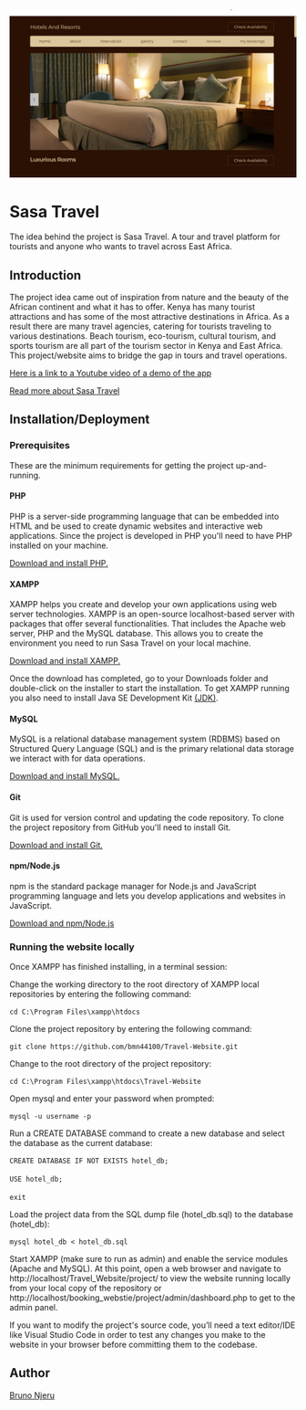 ![Sasa Travel](https://github.com/bmn44100/Travel-Website/blob/main/sasa%20travel.jpg)


# Sasa Travel

The idea behind the project is Sasa Travel. A tour and travel platform for tourists and anyone who wants to travel across East Africa.

## Introduction

The project idea came out of inspiration from nature and the beauty of the African continent and what it has to offer.
Kenya has many tourist attractions and has some of the most attractive destinations in Africa. As a result there are many travel agencies, catering for tourists traveling to various destinations. Beach tourism, eco-tourism, cultural tourism, and sports tourism are all part of the tourism sector in Kenya and East Africa.
This project/website aims to bridge the gap in tours and travel operations.

[Here is a link to a Youtube video of a demo of the app](https://youtu.be/DyuDOAcpEJo)

[Read more about Sasa Travel](https://www.linkedin.com/pulse/sasa-travel-tour-platform-bruno-njeru)

## Installation/Deployment

### Prerequisites

These are the minimum requirements for getting the project up-and-running.

#### PHP

PHP is a server-side programming language that can be embedded into HTML and be used to create dynamic websites and interactive web applications. Since the project is developed in PHP you'll need to have PHP installed on your machine.

[Download and install PHP.](https://www.php.net/downloads.php)

#### XAMPP

XAMPP helps you create and develop your own applications using web server technologies. XAMPP is an open-source localhost-based server with packages that offer several functionalities. That includes the Apache web server, PHP and the MySQL database. This allows you to create the environment you need to run Sasa Travel on your local machine.

[Download and install XAMPP.](https://www.apachefriends.org/download.html)

Once the download has completed, go to your Downloads folder and double-click on the installer to start the installation. To get XAMPP running you also need to install Java SE Development Kit [(JDK)](https://www.oracle.com/java/technologies/downloads/).


#### MySQL

MySQL is a relational database management system (RDBMS) based on Structured Query Language (SQL) and is the primary relational data storage we interact with for data operations.

[Download and install MySQL.](https://dev.mysql.com/downloads/installer/)

#### Git

Git is used for version control and updating the code repository. To clone the project repository from GitHub you'll need to install Git.

[Download and install Git.](https://git-scm.com/downloads)

#### npm/Node.js

npm is the standard package manager for Node.js and JavaScript programming language and lets you develop applications and websites in JavaScript.

[Download and npm/Node.js](https://nodejs.org/en/download)

### Running the website locally

Once XAMPP has finished installing, in a terminal session:

Change the working directory to the root directory of XAMPP local repositories by entering the following command:

```shell
cd C:\Program Files\xampp\htdocs
```

Clone the project repository by entering the following command:

```shell
git clone https://github.com/bmn44100/Travel-Website.git
```
Change to the root directory of the project repository:

```shell
cd C:\Program Files\xampp\htdocs\Travel-Website
```

Open mysql and enter your password when prompted:

```shell
mysql -u username -p
```
Run a CREATE DATABASE command to create a new database and select the database as the current database:

```mysql
CREATE DATABASE IF NOT EXISTS hotel_db;

USE hotel_db;

exit
```
Load the project data from the SQL dump file (hotel_db.sql) to the database (hotel_db):

```shell
mysql hotel_db < hotel_db.sql
```
Start XAMPP (make sure to run as admin) and enable the service modules (Apache and MySQL). At this point, open a web browser and navigate to http://localhost/Travel_Website/project/ to view the website running locally from your local copy of the repository or http://localhost/booking_webstie/project/admin/dashboard.php to get to the admin panel.

If you want to modify the project's source code, you’ll need a text editor/IDE like Visual Studio Code in order to test any changes you make to the website in your browser before committing them to the codebase.

## Author

[Bruno Njeru](#https://www.linkedin.com/in/bruno-njeru/)
